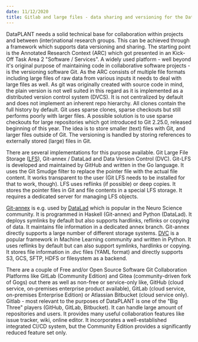 ```yaml
---
date: 11/12/2020
title: Gitlab and large files - data sharing and versioning for the DataPLANT community
---
```


DataPLANT needs a solid technical base for collaboration within projects and between (inter)national research groups. This can be achieved through a framework which supports data versioning and sharing. The starting point is the Annotated Research Context (ARC) which got presented in an Kick-Off Task Area 2 "Software / Services". A widely used platform - well beyond it's original purpose of maintaining code in collaborative software projects - is the versioning software Git. As the ARC consists of multiple file formats including large files of raw data from various inputs it needs to deal with large files as well. As git was originally created with source code in mind, the plain version is not well suited in this regard as it is implemented as a distributed version control system (DVCS). It is not centralized by default and does not implement an inherent repo hierarchy. All clones contain the full history by default. Git uses sparse clones, sparse checkouts but still performs poorly with larger files. A possible solution is to use sparse checkouts for large repositories
which got introduced to Git 2.25.0, released beginning of this year. The idea is to store smaller (text) files with Git, and larger files outside of Git. The versioning is handled by storing references to externally stored (large) files in Git.

There are several implementations for this purpose available. Git Large File Storage ([LFS](https://git-lfs.github.com/)), Git-annex / DataLad and Data Version Control (DVC). Git-LFS is developed and maintained by GitHub and written in the Go language. It uses the Git Smudge filter to replace the pointer file with the actual file content. It works transparent to the user (Git LFS needs to be installed for that to work, though). LFS uses reflinks (if possible) or deep copies. It stores the pointer files in Git and file contents in a special LFS storage. It requires a dedicated server for managing LFS objects.

[Git-annex](https://git-annex.branchable.com) is e.g. used by [DataLad](https://www.datalad.org/) which is popular in the Neuro Science community. It is programmed in Haskell (Git-annex) and Python (DataLad). It deploys symlinks by default but also supports hardlinks, reflinks or copying of data. It maintains file information in a dedicated annex branch. Git-annex directly supports a large number of different storage systems. [DVC](https://dvc.org/) is a popular framework in Machine Learning community and written in Python. It uses reflinks by default but can also support symlinks, hardlinks or copying. It stores file information in .dvc files (YAML format) and directly supports S3, GCS, SFTP, HDFS or filesystem as a backend.

There are a couple of Free and/or Open Source Software Git Collaboration Platforms like GitLab (Community Edition) and Gitea (community-driven fork of Gogs) out there as well as non-free or service-only like, GitHub (cloud service, on-premises enterprise product available), GitLab (cloud service, on-premises Enterprise Edition) or Atlassian Bitbucket (cloud service only). Gitlab - most relevant to the purposes of DataPLANT is one of the "Big Three" players (GitHub, GitLab, Bitbucket). It can handle large amount of repositories and users. It provides many useful collaboration features like issue tracker, wiki, online editor. It incorporates a well-established integrated CI/CD system, but the Community Edition provides a significantly reduced feature set only.